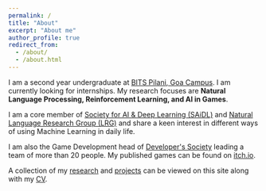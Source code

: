 ```yaml
---
permalink: /
title: "About"
excerpt: "About me"
author_profile: true
redirect_from: 
  - /about/
  - /about.html
---
```

I am a second year undergraduate at [BITS Pilani, Goa Campus](https://www.bits-pilani.ac.in/goa/). I am currently looking for internships.
My research focuses are **Natural Language Processing, Reinforcement Learning, and AI in Games**. 

I am a core member of [Society for AI & Deep Learning (SAiDL)](https://www.saidl.in/) and [Natural Language Research Group (LRG)](https://lrg.saidl.in/) and share a keen interest in different ways of using Machine Learning in daily life.

I am also the Game Development head of [Developer's Society](https://devsoc.club/) leading a team of more than 20 people. My published games can be found on [itch.io](https://dicefinity.itch.io/). 

A collection of my [research](/publications/) and [projects](/projects/) can be viewed on this site along with my [CV](/cv/).